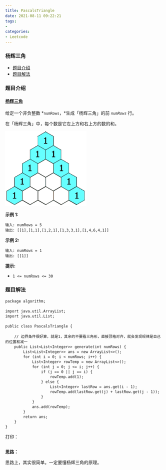 ```yaml
---
title: PascalsTriangle
date: 2021-08-11 09:22:21
tags:
- 
categories:
- Leetcode 
---
```




### 杨辉三角

- [题目介绍](https://yangtzeshore.github.io/2021/08/11/PascalsTriangle/#题目介绍)
- [题目解法](https://yangtzeshore.github.io/2021/08/11/PascalsTriangle/#题目解法)

### 题目介绍

#### [杨辉三角](https://leetcode-cn.com/problems/pascals-triangle/)

给定一个非负整数 *`numRows`，*生成「杨辉三角」的前 *`numRows`* 行。

在「杨辉三角」中，每个数是它左上方和右上方的数的和。

![img](https://raw.githubusercontent.com/yangtzeshore/images/main/Leetcode/1626927345-DZmfxB-PascalTriangleAnimated2.gif)

**示例 1:**

```
输入: numRows = 5
输出: [[1],[1,1],[1,2,1],[1,3,3,1],[1,4,6,4,1]]
```

**示例 2:**

```
输入: numRows = 1
输出: [[1]]
```

**提示:**

- `1 <= numRows <= 30`

### 题目解法

```
package algorithm;

import java.util.ArrayList;
import java.util.List;

public class PascalsTriangle {

    // 边界条件很好算，就是1，其余的不要看三角形，直接顶格对齐，就会发现规律是自己的位置和减一
    public List<List<Integer>> generate(int numRows) {
        List<List<Integer>> ans = new ArrayList<>();
        for (int i = 0; i < numRows; i++) {
            List<Integer> rowTemp = new ArrayList<>();
            for (int j = 0; j <= i; j++) {
                if (j == 0 || j == i) {
                    rowTemp.add(1);
                } else {
                    List<Integer> lastRow = ans.get(i - 1);
                    rowTemp.add(lastRow.get(j) + lastRow.get(j - 1));
                }
            }
            ans.add(rowTemp);
        }
        return ans;
    }
}
```

打印：

```

```

**思路：**

思路上，其实很简单。一定要懂杨辉三角的原理。